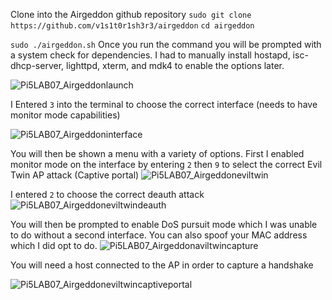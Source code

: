 
Clone into the Airgeddon github repository
`sudo git clone https://github.com/v1s1t0r1sh3r3/airgeddon`
`cd airgeddon`

`sudo ./airgeddon.sh`
Once you run the command you will be prompted with a system check for dependencies. I had to manually install hostapd, isc-dhcp-server, lighttpd, xterm, and mdk4 to enable the options later. 

![Pi5LAB07_Airgeddonlaunch](https://github.com/user-attachments/assets/a48054f6-2d7c-42da-95a4-849e159dd4c3)


I Entered `3` into the terminal to choose the correct interface (needs to have monitor mode capabilities) 

![Pi5LAB07_Airgeddoninterface](https://github.com/user-attachments/assets/dc0eb2a1-1988-441a-87df-e35f0b6c8061)

You will then be shown a menu with a variety of options. First I enabled monitor mode on the interface by entering `2` then `9` to select the correct Evil Twin AP attack (Captive portal)
![Pi5LAB07_Airgeddoneviltwin](https://github.com/user-attachments/assets/fc2f47a1-1e58-4fd7-8aaa-73a9713b3097)

I entered `2` to choose the correct deauth attack
![Pi5LAB07_Airgeddoneviltwindeauth](https://github.com/user-attachments/assets/02cb0b9f-4a67-4e7f-930e-d78065f5d665)

You will then be prompted to enable DoS pursuit mode which I was unable to do without a second interface. You can also spoof your MAC address which I did opt to do.
![Pi5LAB07_Airgeddonaviltwincapture](https://github.com/user-attachments/assets/ba8801ca-525b-4392-9d5f-aeee50b30b7c)

You will need a host connected to the AP in order to capture a handshake

![Pi5LAB07_Airgeddoneviltwincaptiveportal](https://github.com/user-attachments/assets/6987fa9a-a506-4023-8bde-8eef51294eef)




